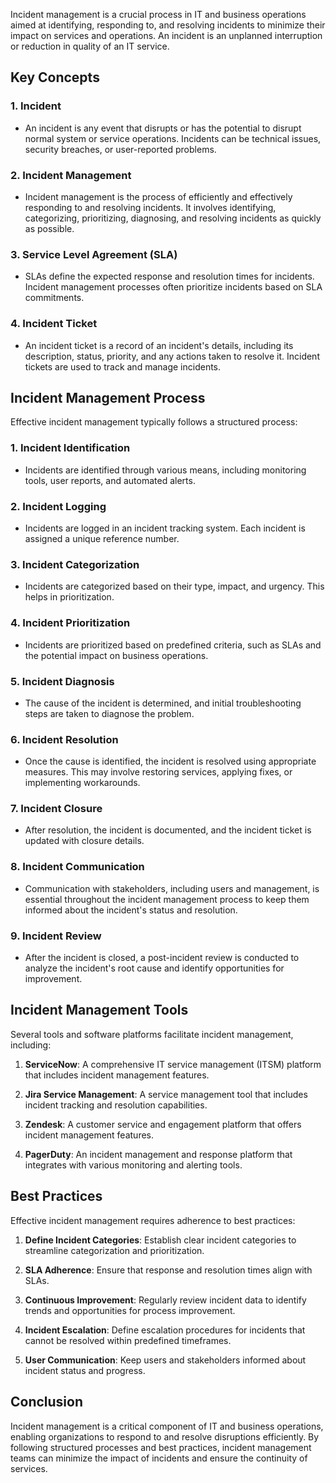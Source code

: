 Incident management is a crucial process in IT and business operations aimed at identifying, responding to, and resolving incidents to minimize their impact on services and operations. An incident is an unplanned interruption or reduction in quality of an IT service.

## Key Concepts

### 1. **Incident**

- An incident is any event that disrupts or has the potential to disrupt normal system or service operations. Incidents can be technical issues, security breaches, or user-reported problems.

### 2. **Incident Management**

- Incident management is the process of efficiently and effectively responding to and resolving incidents. It involves identifying, categorizing, prioritizing, diagnosing, and resolving incidents as quickly as possible.

### 3. **Service Level Agreement (SLA)**

- SLAs define the expected response and resolution times for incidents. Incident management processes often prioritize incidents based on SLA commitments.

### 4. **Incident Ticket**

- An incident ticket is a record of an incident's details, including its description, status, priority, and any actions taken to resolve it. Incident tickets are used to track and manage incidents.

## Incident Management Process

Effective incident management typically follows a structured process:

### 1. **Incident Identification**

- Incidents are identified through various means, including monitoring tools, user reports, and automated alerts.

### 2. **Incident Logging**

- Incidents are logged in an incident tracking system. Each incident is assigned a unique reference number.

### 3. **Incident Categorization**

- Incidents are categorized based on their type, impact, and urgency. This helps in prioritization.

### 4. **Incident Prioritization**

- Incidents are prioritized based on predefined criteria, such as SLAs and the potential impact on business operations.

### 5. **Incident Diagnosis**

- The cause of the incident is determined, and initial troubleshooting steps are taken to diagnose the problem.

### 6. **Incident Resolution**

- Once the cause is identified, the incident is resolved using appropriate measures. This may involve restoring services, applying fixes, or implementing workarounds.

### 7. **Incident Closure**

- After resolution, the incident is documented, and the incident ticket is updated with closure details.

### 8. **Incident Communication**

- Communication with stakeholders, including users and management, is essential throughout the incident management process to keep them informed about the incident's status and resolution.

### 9. **Incident Review**

- After the incident is closed, a post-incident review is conducted to analyze the incident's root cause and identify opportunities for improvement.

## Incident Management Tools

Several tools and software platforms facilitate incident management, including:

1. **ServiceNow**: A comprehensive IT service management (ITSM) platform that includes incident management features.
    
2. **Jira Service Management**: A service management tool that includes incident tracking and resolution capabilities.
    
3. **Zendesk**: A customer service and engagement platform that offers incident management features.
    
4. **PagerDuty**: An incident management and response platform that integrates with various monitoring and alerting tools.
    

## Best Practices

Effective incident management requires adherence to best practices:

1. **Define Incident Categories**: Establish clear incident categories to streamline categorization and prioritization.
    
2. **SLA Adherence**: Ensure that response and resolution times align with SLAs.
    
3. **Continuous Improvement**: Regularly review incident data to identify trends and opportunities for process improvement.
    
4. **Incident Escalation**: Define escalation procedures for incidents that cannot be resolved within predefined timeframes.
    
5. **User Communication**: Keep users and stakeholders informed about incident status and progress.
    

## Conclusion

Incident management is a critical component of IT and business operations, enabling organizations to respond to and resolve disruptions efficiently. By following structured processes and best practices, incident management teams can minimize the impact of incidents and ensure the continuity of services.